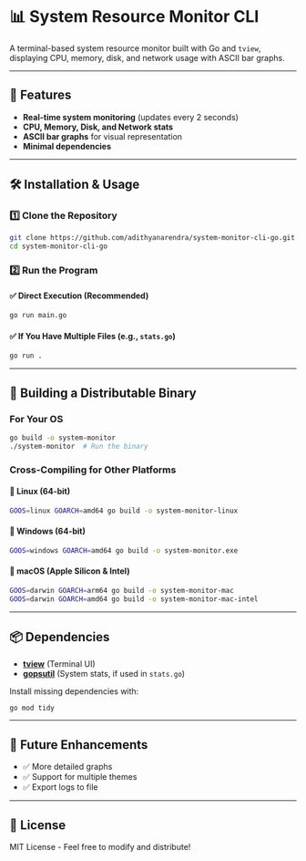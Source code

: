 # 📊 System Resource Monitor CLI

A terminal-based system resource monitor built with Go and `tview`, displaying CPU, memory, disk, and network usage with ASCII bar graphs.

---

## 🚀 Features
- **Real-time system monitoring** (updates every 2 seconds)
- **CPU, Memory, Disk, and Network stats**
- **ASCII bar graphs** for visual representation
- **Minimal dependencies**

---

## 🛠 Installation & Usage

### 1️⃣ **Clone the Repository**
```sh
git clone https://github.com/adithyanarendra/system-monitor-cli-go.git
cd system-monitor-cli-go
```

### 2️⃣ **Run the Program**
#### ✅ Direct Execution (Recommended)
```sh
go run main.go
```

#### ✅ If You Have Multiple Files (e.g., `stats.go`)
```sh
go run .
```

---

## 🔨 Building a Distributable Binary

### **For Your OS**
```sh
go build -o system-monitor
./system-monitor  # Run the binary
```

### **Cross-Compiling for Other Platforms**

#### 🔹 Linux (64-bit)
```sh
GOOS=linux GOARCH=amd64 go build -o system-monitor-linux
```

#### 🔹 Windows (64-bit)
```sh
GOOS=windows GOARCH=amd64 go build -o system-monitor.exe
```

#### 🔹 macOS (Apple Silicon & Intel)
```sh
GOOS=darwin GOARCH=arm64 go build -o system-monitor-mac
GOOS=darwin GOARCH=amd64 go build -o system-monitor-mac-intel
```

---

## 📦 Dependencies
- **[tview](https://github.com/rivo/tview)** (Terminal UI)
- **[gopsutil](https://github.com/shirou/gopsutil)** (System stats, if used in `stats.go`)

Install missing dependencies with:
```sh
go mod tidy
```

---

## 🎯 Future Enhancements
- ✅ More detailed graphs
- ✅ Support for multiple themes
- ✅ Export logs to file

---

## 📝 License
MIT License - Feel free to modify and distribute!



